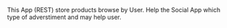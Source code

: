 This App (REST) store products browse by User.
Help the Social App which type of adverstiment and may help user.